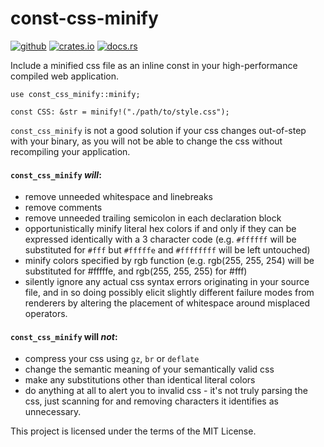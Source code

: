 # const-css-minify

[<img alt="github" src="https://img.shields.io/badge/github-scpso%2Fconst--css--minify-7c72ff?logo=github">](https://github.com/scpso/const-css-minify)
[<img alt="crates.io" src="https://img.shields.io/crates/v/const-css-minify.svg?logo=rust">](https://crates.io/crates/const-css-minify)
[<img alt="docs.rs" src="https://img.shields.io/docsrs/const-css-minify/latest?logo=docs.rs">](https://docs.rs/const-css-minify)

Include a minified css file as an inline const in your high-performance compiled web
application.

    use const_css_minify::minify;

    const CSS: &str = minify!("./path/to/style.css");

`const_css_minify` is not a good solution if your css changes out-of-step with your binary, as
you will not be able to change the css without recompiling your application.

#### `const_css_minify` ***will***:
* remove unneeded whitespace and linebreaks
* remove comments
* remove unneeded trailing semicolon in each declaration block
* opportunistically minify literal hex colors if and only if they can be expressed identically
  with a 3 character code (e.g. `#ffffff` will be substituted for `#fff` but `#fffffe` and
  `#ffffffff` will be left untouched)
* minify colors specified by rgb function (e.g. rgb(255, 255, 254) will be substituted for
  #fffffe, and rgb(255, 255, 255) for #fff)
* silently ignore any actual css syntax errors originating in your source file, and in so doing
  possibly elicit slightly different failure modes from renderers by altering the placement of
  whitespace around misplaced operators.

#### `const_css_minify` will ***not***:
* compress your css using `gz`, `br` or `deflate`
* change the semantic meaning of your semantically valid css
* make any substitutions other than identical literal colors
* do anything at all to alert you to invalid css - it's not truly parsing the css, just
  scanning for and removing characters it identifies as unnecessary.

This project is licensed under the terms of the MIT License.
